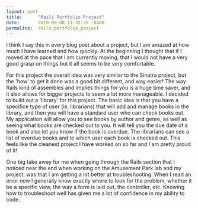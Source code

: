 ```yaml
---
layout: post
title:      "Rails Portfolio Project"
date:       2019-09-08 11:32:35 -0400
permalink:  rails_portfolio_project
---
```



I think I say this in every blog post about a project, but I am amazed at how much I have learned and how quickly. At the beginning I thought that if I moved at the pace that I am currently moving, that I would not have a very good grasp on things but it all seems to be very comfortable. 

For this project the overall idea was very similar to the Sinatra project, but the 'how' to get it done was a good bit different, and way easier! The way Rails kind of assembles and implies things for you is a huge time saver, and it also allows for bigger projects to seem a lot more manageable. I decided to build out a 'library' for this project. The basic idea is that you have a specifice type of user (ie. librarians) that will add and manage books in the library, and then you will have a standard user who can check books out. My application will allow you to see books by author and genre, as well as seeing what books are checked out to you. It will tell you the due date of a book and also let you know if the book is overdue. The librarians can see a list of overdue books and to which user each book is checked out. This feels like the cleanest project I have worked on so far and I am pretty proud of it!

One big take away for me when going through the Rails section that I noticed near the end when working on the Amusement Park lab and my project, was that I am getting a lot better at troubleshooting. When I read an error now I generally know exactly where to look for the problem, whether it be a specific view, the way a form is laid out, the controller, etc. Knowing how to troubleshoot well has given me a lot of confidence in my ability to code.
